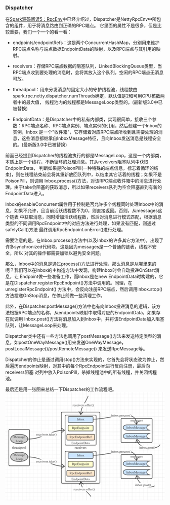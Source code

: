 ### Dispatcher

在[Spark源码阅读5：RpcEnv](../docs/rpcenv.md)中已经介绍过，Dispatcher是NettyRpcEnv中所包含的组件，用于将消息路由到正确的RPC端点。
它里面的属性不是很多，但是比较重要，我们一个一个的看一看：
  * endpoints/endpointRefs：这是两个ConcurrentHashMap，分别用来维护RPC端点名称与端点数据EndpointData的映射，以及RPC端点与其引用的映射。

  * receivers：存储RPC端点数据的阻塞队列，LinkedBlockingQueue类型，当RPC端点收到要处理的消息时，会将其放入这个队列，空闲的RPC端点无消息可放。

  * threadpool：用来分发消息的固定大小的守护线程池，线程数由spark.rpc.netty.dispatcher.numThreads确定，默认值是2和可用CPU核数两者中的最大值，
  线程池内的线程都是MessageLoop类型的。(最新版3.0中已被替换)

  * EndpointData：是Dispatcher中的私有内部类，实现很简单，接收三个参数：RPC端点名称、RPC端点实例、端点实例的引用，然后创建一个Inbox的实例，Inbox
  是一个"收件箱"，它存储着对应RPC端点所收到且需要处理的消息，这些消息都继承自InboxMessage特征，且向Inbox发送消息是线程安全的。(最新版3.0中已被替换)

前面已经提到Dispatcher的线程池执行的都是MessageLoop，这是一个内部类，本质上是一个线程，不断循环的处理消息。其从reveivers阻塞队列中获取EndpointData，
判断如果是PoisonPill(一种特殊的端点信息，标志着循环的结束)，则在线程结束前会将其重新放回队列中，以结束其它活着的线程；如果不是PoisonPill，则调用
Inbox.process()方法，对该RPC端点收件箱中的消息进行处理。由于take会阻塞的获取消息，所以如果receivers队列为空会阻塞直到有新的EndpointData进入。

Inbox的enableConcurrent属性用于控制是否允许多个线程同时处理Inbox中的消息，如果不允许，且当前活跃线程数不为0，则直接返回。否则，从messages这个链表
中获取消息，同时增加活跃线程数，然后对消息进行模式匹配，根据消息类型的不同调用RpcEndpoint中的对应方法进行处理，如果没有匹配，则通过safelyCall()方法
最终调用RpcEndpoint.onError()进行处理。

需要注意的是，在Inbox.process()方法中(以及Inbox的许多其它方法中)，出现了许多synchronized代码块，这是因为messages是一个普通的链表，线程不安全，所以
对其的操作都需要加锁以避免安全问题。

那么，Inbox中的消息是通过process()方法进行处理，那么消息是从哪里来的呢？我们可以在Inbox的主构造方法中发现，构建Inbox时会自动投递OnStart消息，让
Endpoint做一些准备工作，而Inbox是在new EndpointData时构建的，它是在Dispatcher.registerRpcEndpoint()方法中调用的。同理，在unregisterRpcEndpoint()
方法中，会反向注册RPC端点，然后调用Inbox.stop()方法投递OnStop消息，在停止前做一些清理工作。

此外，在Dispatcher.postMessage()方法中也有向Inbox投递消息的逻辑，该方法根据RPC端点的名称，从endpoints映射中取得对应的EndpointData，如果存在就调用
Inbox.post()方法将消息加入到Inbox中，并将该EndpointData加入阻塞队列，让MessageLoop来处理。

Dispatcher类中还有一些方法也调用了postMessage()方法来发送特定类型的消息，如postOneWayMessage()用来发送OneWayMessage，postLocalMessage()/postRemoteMessage()
来发送RpcMessage等。

Dispatcher的停止是通过调用stop()方法来实现的，它首先会将状态改为停止，然后遍历endpoints映射，对其中的每个RpcEndpoint进行反向注册，最后向receivers阻塞
对列中放入PoisonPill，杀掉线程池中的所有线程，并关闭线程池。

最后还是用一张图来总结一下Dispatcher的工作流程吧。
![Dispatcher工作流程](../image/dispatcher.png "Dispatcher工作流程")